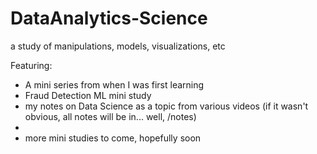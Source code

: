 # DataAnalytics-Science
a study of manipulations, models, visualizations, etc

Featuring:
- A mini series from when I was first learning
- Fraud Detection ML mini study
- my notes on Data Science as a topic from various videos (if it wasn't obvious, all notes will be in... well, /notes)
- 
- more mini studies to come, hopefully soon
